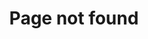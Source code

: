 ---
templateKey: 'page-not-found'
title: 'Page not found'
image:
    src: /img/squashed-strawberry.png
    alt: Squashed strawberry
---